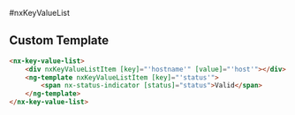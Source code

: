 #nxKeyValueList

## Custom Template

```html
<nx-key-value-list>
    <div nxKeyValueListItem [key]="'hostname'" [value]="'host'"></div>
    <ng-template nxKeyValueListItem [key]="'status'">
        <span nx-status-indicator [status]="status">Valid</span>
    </ng-template>
</nx-key-value-list>
```
